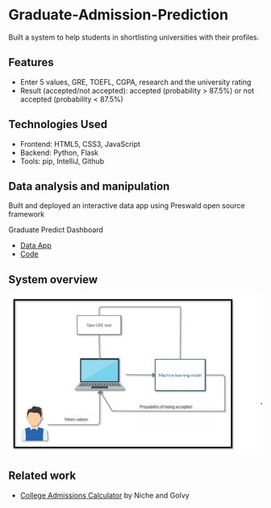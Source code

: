 # Graduate-Admission-Prediction

Built a system to help students in shortlisting universities with their profiles.

## Features

+ Enter 5 values, GRE, TOEFL, CGPA, research and the university rating
+ Result (accepted/not accepted): accepted (probability > 87.5%) or not accepted (probability < 87.5%)

## Technologies Used

+ Frontend: HTML5, CSS3, JavaScript 
+ Backend: Python, Flask
+ Tools: pip, IntelliJ, Github
  
## Data analysis and manipulation
Built and deployed an interactive data app using Preswald open source framework
<p>Graduate Predict Dashboard</p>
<ul>
  <li><a href="https://proj--474e67f0-ndjz2ws6la-ue.a.run.app" target="_blank">Data App</a></li>
  <li><a href="https://github.com/noor188/Interactive-data-app" target="_blank">Code</a></li>
</ul>

## System overview
<img src="https://github.com/noor188/Graduate-Admission-Prediction/blob/main/image/system_overview.png" alt="system-overview">

## Related work
<ul>
  <li><a href="https://www.niche.com/colleges/admissions-calculator/" target="_blank">College Admissions Calculator</a> by Niche and GoIvy</li>  
</ul>



